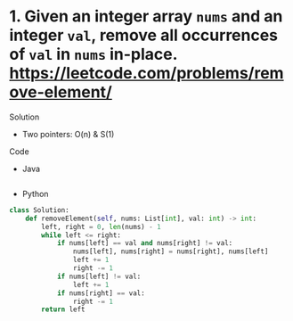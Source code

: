 # 1. Given an integer array `nums` and an integer `val`, remove all occurrences of `val` in `nums` in-place. https://leetcode.com/problems/remove-element/

Solution

- Two pointers: O(n) & S(1)

Code

- Java

```java

```

- Python

```python
class Solution:
    def removeElement(self, nums: List[int], val: int) -> int:
        left, right = 0, len(nums) - 1
        while left <= right:
            if nums[left] == val and nums[right] != val:
                nums[left], nums[right] = nums[right], nums[left]
                left += 1
                right -= 1
            if nums[left] != val:
                left += 1
            if nums[right] == val:
                right -= 1
        return left
```